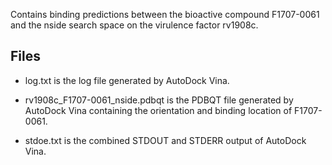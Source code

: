 Contains binding predictions between the bioactive compound F1707-0061 and the nside search space on the virulence factor rv1908c.

## Files

- log.txt is the log file generated by AutoDock Vina.

- rv1908c_F1707-0061_nside.pdbqt is the PDBQT file generated by AutoDock Vina containing the orientation and binding location of F1707-0061.

- stdoe.txt is the combined STDOUT and STDERR output of AutoDock Vina.

